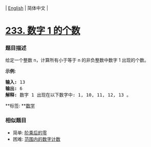 | [English](README_EN.md) | 简体中文 |

# [233. 数字 1 的个数](https://leetcode-cn.com/problems/number-of-digit-one)
 ### 题目描述
<p>给定一个整数 n，计算所有小于等于 n 的非负整数中数字 1 出现的个数。</p>

<p><strong>示例:</strong></p>

<pre><strong>输入:</strong> 13
<strong>输出:</strong> 6 
<strong>解释: </strong>数字 1 出现在以下数字中: 1, 10, 11, 12, 13 。</pre>

**标签:	**[数学](https://leetcode-cn.com/tag/math) 
 ### 相似题目
- 简单:	[阶乘后的零](https://leetcode-cn.com/problems/factorial-trailing-zeroes) 
- 困难:	[范围内的数字计数](https://leetcode-cn.com/problems/digit-count-in-range) 
